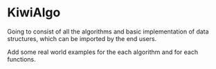 # KiwiAlgo
Going to consist of all the algorithms and basic implementation of data structures, which can be imported by the end users.

Add some real world examples for the each algorithm and for each functions.
